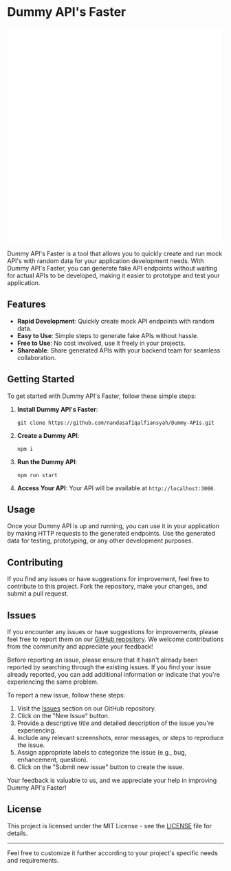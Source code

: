 # Dummy API's Faster

![WA-Web Gateway API Logo](./public/logo192.png)

Dummy API's Faster is a tool that allows you to quickly create and run mock API's with random data for your application development needs. With Dummy API's Faster, you can generate fake API endpoints without waiting for actual APIs to be developed, making it easier to prototype and test your application.

## Features

- **Rapid Development**: Quickly create mock API endpoints with random data.
- **Easy to Use**: Simple steps to generate fake APIs without hassle.
- **Free to Use**: No cost involved, use it freely in your projects.
- **Shareable**: Share generated APIs with your backend team for seamless collaboration.

## Getting Started

To get started with Dummy API's Faster, follow these simple steps:

1. **Install Dummy API's Faster**:

   ```
   git clone https://github.com/nandasafiqalfiansyah/Dummy-APIs.git
   ```

2. **Create a Dummy API**:

   ```
   npm i
   ```

3. **Run the Dummy API**:

   ```
   npm run start
   ```

4. **Access Your API**:
   Your API will be available at `http://localhost:3000`.

## Usage

Once your Dummy API is up and running, you can use it in your application by making HTTP requests to the generated endpoints. Use the generated data for testing, prototyping, or any other development purposes.

## Contributing

If you find any issues or have suggestions for improvement, feel free to contribute to this project. Fork the repository, make your changes, and submit a pull request.

## Issues

If you encounter any issues or have suggestions for improvements, please feel free to report them on our [GitHub repository](https://github.com/nandasafiqalfiansyah/Dummy-APIs/issues). We welcome contributions from the community and appreciate your feedback!

Before reporting an issue, please ensure that it hasn't already been reported by searching through the existing issues. If you find your issue already reported, you can add additional information or indicate that you're experiencing the same problem.

To report a new issue, follow these steps:

1. Visit the [Issues](https://github.com/nandasafiqalfiansyah/Dummy-APIs/issues) section on our GitHub repository.
2. Click on the "New Issue" button.
3. Provide a descriptive title and detailed description of the issue you're experiencing.
4. Include any relevant screenshots, error messages, or steps to reproduce the issue.
5. Assign appropriate labels to categorize the issue (e.g., bug, enhancement, question).
6. Click on the "Submit new issue" button to create the issue.

Your feedback is valuable to us, and we appreciate your help in improving Dummy API's Faster!

## License

This project is licensed under the MIT License - see the [LICENSE](LICENSE) file for details.

---

Feel free to customize it further according to your project's specific needs and requirements.
